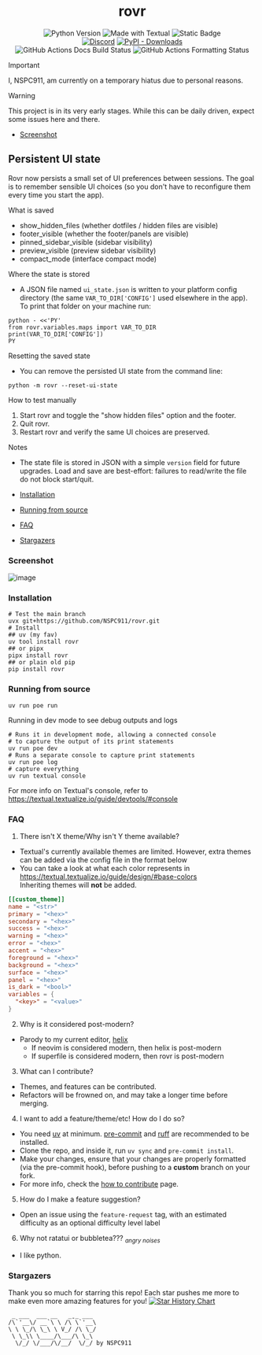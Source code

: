<div align="center">
  <h1>rovr</h1>
  <img alt="Python Version" src="https://img.shields.io/pypi/pyversions/rovr?style=for-the-badge&logo=python&logoColor=white&color=yellow">
  <img alt="Made with Textual" src="https://img.shields.io/badge/made_with-textual-0b171d?style=for-the-badge&logoColor=white">
  <img alt="Static Badge" src="https://img.shields.io/badge/Linter-Ruff_%2B_ty-black?style=for-the-badge&color=24122d">
  <br>
  <a href="https://nspc911.github.io/discord"><img alt="Discord" src="https://img.shields.io/discord/1110189201313513552?style=for-the-badge&logo=discord&logoColor=white&color=%235865f2"></a>
  <a href="https://pypi.org/project/rovr"><img alt="PyPI - Downloads" src="https://img.shields.io/pypi/dw/rovr?style=for-the-badge&logo=pypi&logoColor=white&color=darkgreen"></a>
  <br>
  <img alt="GitHub Actions Docs Build Status" src="https://img.shields.io/github/actions/workflow/status/nspc911/rovr/.github%2Fworkflows%2Fdeploy.yml?style=for-the-badge&label=docs">
  <img alt="GitHub Actions Formatting Status" src="https://img.shields.io/github/actions/workflow/status/nspc911/rovr/.github%2Fworkflows%2Fformatting.yml?style=for-the-badge&label=style">
</div>

> [!IMPORTANT]
> I, NSPC911, am currently on a temporary hiatus due to personal reasons.

> [!warning]
> This project is in its very early stages. While this can be daily driven, expect some issues here and there.

<!--toc:start-->

- [Screenshot](#screenshot)
## Persistent UI state

Rovr now persists a small set of UI preferences between sessions. The goal is
to remember sensible UI choices (so you don't have to reconfigure them every
time you start the app).

What is saved
- show_hidden_files (whether dotfiles / hidden files are visible)
- footer_visible (whether the footer/panels are visible)
- pinned_sidebar_visible (sidebar visibility)
- preview_visible (preview sidebar visibility)
- compact_mode (interface compact mode)

Where the state is stored
- A JSON file named `ui_state.json` is written to your platform config
  directory (the same `VAR_TO_DIR['CONFIG']` used elsewhere in the app).
  To print that folder on your machine run:

```pwsh
python - <<'PY'
from rovr.variables.maps import VAR_TO_DIR
print(VAR_TO_DIR['CONFIG'])
PY
```

Resetting the saved state
- You can remove the persisted UI state from the command line:

```pwsh
python -m rovr --reset-ui-state
```

How to test manually
1. Start rovr and toggle the "show hidden files" option and the footer.
2. Quit rovr.
3. Restart rovr and verify the same UI choices are preserved.

Notes
- The state file is stored in JSON with a simple `version` field for future
  upgrades. Load and save are best-effort: failures to read/write the file do
  not block start/quit.

- [Installation](#installation)
- [Running from source](#running-from-source)
- [FAQ](#faq)
- [Stargazers](#stargazers)
<!--toc:end-->

### Screenshot

![image](https://github.com/NSPC911/rovr/blob/master/img%2F0.1.0%2Frovr_main.png?raw=true)

### Installation

```pwsh
# Test the main branch
uvx git+https://github.com/NSPC911/rovr.git
# Install
## uv (my fav)
uv tool install rovr
## or pipx
pipx install rovr
## or plain old pip
pip install rovr
```

### Running from source

```pwsh
uv run poe run
```

Running in dev mode to see debug outputs and logs
```pwsh
# Runs it in development mode, allowing a connected console
# to capture the output of its print statements
uv run poe dev
# Runs a separate console to capture print statements
uv run poe log
# capture everything
uv run textual console
```
For more info on Textual's console, refer to https://textual.textualize.io/guide/devtools/#console

### FAQ

1. There isn't X theme/Why isn't Y theme available?

- Textual's currently available themes are limited. However, extra themes can be added via the config file in the format below
- You can take a look at what each color represents in https://textual.textualize.io/guide/design/#base-colors<br>Inheriting themes will **not** be added.

```toml
[[custom_theme]]
name = "<str>"
primary = "<hex>"
secondary = "<hex>"
success = "<hex>"
warning = "<hex>"
error = "<hex>"
accent = "<hex>"
foreground = "<hex>"
background = "<hex>"
surface = "<hex>"
panel = "<hex>"
is_dark = "<bool>"
variables = {
  "<key>" = "<value>"
}
```

2. Why is it considered post-modern?

- Parody to my current editor, [helix](https://helix-editor.com)
  - If neovim is considered modern, then helix is post-modern
  - If superfile is considered modern, then rovr is post-modern

3. What can I contribute?

- Themes, and features can be contributed.
- Refactors will be frowned on, and may take a longer time before merging.

4. I want to add a feature/theme/etc! How do I do so?

- You need [uv](https://docs.astral.sh/uv) at minimum. [pre-commit](https://pre-commit.com/) and [ruff](https://docs.astral.sh/ruff) are recommended to be installed.
- Clone the repo, and inside it, run `uv sync` and `pre-commit install`.
- Make your changes, ensure that your changes are properly formatted (via the pre-commit hook), before pushing to a **custom** branch on your fork.
- For more info, check the [how to contribute](https://nspc911.github.io/rovr/contributing/how-to-contribute) page.

5. How do I make a feature suggestion?

- Open an issue using the `feature-request` tag, with an estimated difficulty as an optional difficulty level label

6. Why not ratatui or bubbletea??? <sub><i>angry noises</i></sub>

- I like python.


### Stargazers
Thank you so much for starring this repo! Each star pushes me more to make even more amazing features for you!
<a href="https://www.star-history.com/#nspc911/rovr&Date">
 <picture>
   <source media="(prefers-color-scheme: dark)" srcset="https://api.star-history.com/svg?repos=nspc911/rovr&type=Date&theme=dark" />
   <source media="(prefers-color-scheme: light)" srcset="https://api.star-history.com/svg?repos=nspc911/rovr&type=Date" />
   <img alt="Star History Chart" src="https://api.star-history.com/svg?repos=nspc911/rovr&type=Date" />
 </picture>
</a>

```
 _ ___  ___ __   _ˍ_ ___
/\`'__\/ __`\ \ /\ \`'__\
\ \ \_/\ \_\ \ V_/ /\ \_/
 \ \_\\ \____/\___/\ \_\
  \/_/ \/___/\/__/  \/_/ by NSPC911
```
